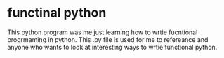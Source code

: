 # functinal python
This python program was me just learning how to wrtie fucntional progrmaming in python.
This .py file is used for me to refereance and anyone who wants to look at interesting ways to wrtie functional python.